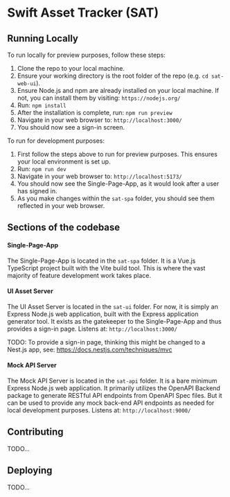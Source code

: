 # Swift Asset Tracker (SAT)

## Running Locally

To run locally for preview purposes, follow these steps:

1. Clone the repo to your local machine.
1. Ensure your working directory is the root folder of the repo (e.g. `cd sat-web-ui`).
1. Ensure Node.js and npm are already installed on your local machine. If not, you can install them by visiting: `https://nodejs.org/`
1. Run: `npm install`
1. After the installation is complete, run: `npm run preview`
1. Navigate in your web browser to: `http://localhost:3000/`
1. You should now see a sign-in screen.

To run for development purposes:

1. First follow the steps above to run for preview purposes. This ensures your local environment is set up.
1. Run: `npm run dev`
1. Navigate in your web browser to: `http://localhost:5173/`
1. You should now see the Single-Page-App, as it would look after a user has signed in.
1. As you make changes within the `sat-spa` folder, you should see them reflected in your web browser.

## Sections of the codebase

#### Single-Page-App

The Single-Page-App is located in the `sat-spa` folder. It is a Vue.js TypeScript project built with the Vite build tool. This is where the vast majority of feature development work takes place.

#### UI Asset Server

The UI Asset Server is located in the `sat-ui` folder. For now, it is simply an Express Node.js web application, built with the Express application generator tool. It exists as the gatekeeper to the Single-Page-App and thus provides a sign-in page. Listens at: `http://localhost:3000/`

TODO: To provide a sign-in page, thinking this might be changed to a Nest.js app, see: https://docs.nestjs.com/techniques/mvc

#### Mock API Server

The Mock API Server is located in the `sat-api` folder. It is a bare minimum Express Node.js web application. It primarily utilizes the OpenAPI Backend package to generate RESTful API endpoints from OpenAPI Spec files. But it can be used to provide any mock back-end API endpoints as needed for local development purposes. Listens at: `http://localhost:9000/`

## Contributing

TODO...

## Deploying

TODO...
